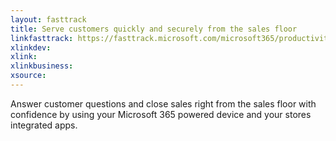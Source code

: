 ```yaml
---
layout: fasttrack
title: Serve customers quickly and securely from the sales floor
linkfasttrack: https://fasttrack.microsoft.com/microsoft365/productivitylibrary/Serve-customers-quickly-and-securely-from-the-sales-floor 
xlinkdev: 
xlink: 
xlinkbusiness: 
xsource: 
---
```

Answer customer questions and close sales right from the sales floor with confidence by using your Microsoft 365 powered device and your stores integrated apps.